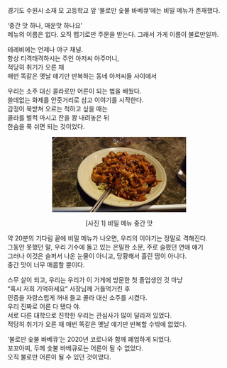경기도 수원시 소재 모 고등학교 앞  ‘불로만 숯불 바베큐’에는 비밀 메뉴가 존재했다.

‘중간 맛 하나, 매운맛 하나요’   
메뉴의 이름은 없다. 오직 맵기로만 주문을 받는다. 그래서 가게 이름이 불로만일까.   

테레비에는 언제나 야구 채널.   
항상 티격태격하시는 주인 아저씨 아주머니,   
적당히 취기가 오른 채   
매번 똑같은 옛날 얘기만 반복하는 동네 아저씨들 사이에서   

우리는 소주 대신 콜라로만 어른이 되는 법을 배웠다.   
쓸데없는 화제를 안줏거리로 삼고 이야기를 시작한다.   
감정이 북받쳐 오르는 척하고 싶을 때는   
콜라를 벌컥 마시고 잔을 쾅 내려놓은 뒤   
한숨을 푹 쉬면 되는 것이었다.   

<div style="text-align: center;">
  <img src="/assets/img/bulloman.jpg" width="60%" height="60%" style="display: block; margin: 0 auto;">
  <p>[사진 1] 비밀 메뉴 중간 맛</p>
</div>

약 20분의 기다림 끝에 비밀 메뉴가 나오면, 우리의 이야기는 정말로 격해진다.   
그동안 못했던 말, 우리 기수에 돌고 있는 은밀한 소문, 주로 슬펐던 연애 얘기   
그러나 이것은 슬퍼서 나온 눈물이 아니고, 당황해서 흘린 땀이 아니다.   
중간 맛이 너무 매콤할 뿐이다.   

스무 살이 되고, 우리는 우리가 이 가게에 방문한 첫 졸업생인 것 마냥   
“혹시 저희 기억하세요” 사장님께 거들먹거린 후   
민증을 자랑스럽게 꺼내 들고 콜라 대신 소주를 시켰다.   
우리 진짜로 어른 다 됐다 야.   
서로 다른 대학으로 진학한 우리는 관심사가 많이 달라져 있었다.   
적당히 취기가 오른 채 매번 똑같은 옛날 얘기만 반복할 수밖에 없었다.   

‘불로만 숯불 바베큐’는 2020년 코로나와 함께 폐업하게 되었다.   
꼬꼬아찌, 두메 숯불 바베큐로는 어른이 될 수 없었다.   
오직 불로만 어른이 될 수 있던 것이었다.   
